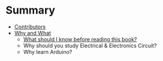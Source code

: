 # Summary

* [Contributors](contributors.md)
* [Why and What]()
   * [What should I know before reading this book?](prequisite.md)
   * Why should you study Electrical & Electronics Circuit?
   * Why learn Arduino?

